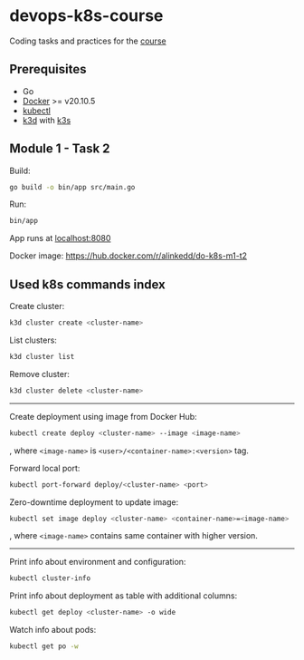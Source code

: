 # devops-k8s-course

Coding tasks and practices for the [course](https://prometheus.org.ua/prometheus-plus/devops_and_kubernetes/)

## Prerequisites

- Go
- [Docker](https://docs.docker.com/get-docker/) >= v20.10.5 
- [kubectl](https://kubernetes.io/docs/tasks/tools/#kubectl)
- [k3d](https://k3d.io/v5.6.0/) with [k3s](https://github.com/k3s-io/k3s)

## Module 1 - Task 2

Build:

```sh
go build -o bin/app src/main.go
```

Run:
```sh
bin/app
```

App runs at [localhost:8080](http://localhost:8080)

Docker image: https://hub.docker.com/r/alinkedd/do-k8s-m1-t2

## Used k8s commands index

Create cluster:

```sh
k3d cluster create <cluster-name>
```

List clusters:

```sh
k3d cluster list
```

Remove cluster:

```sh
k3d cluster delete <cluster-name>
```

***

Create deployment using image from Docker Hub:

```sh
kubectl create deploy <cluster-name> --image <image-name>
```
, where `<image-name>` is `<user>/<container-name>:<version>` tag.

Forward local port:

```sh
kubectl port-forward deploy/<cluster-name> <port>
```

Zero-downtime deployment to update image:

```sh
kubectl set image deploy <cluster-name> <container-name>=<image-name>
```

, where `<image-name>` contains same container with higher version.

***

Print info about environment and configuration:

```sh
kubectl cluster-info
```

Print info about deployment as table with additional columns:

```sh
kubectl get deploy <cluster-name> -o wide
```

Watch info about pods:

```sh
kubectl get po -w
```

